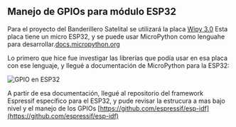 ## Manejo de GPIOs para módulo ESP32

Para el proyecto del Banderillero Satelital se utilizará la placa [Wipy 3.0](https://docs.pycom.io/datasheets/development/wipy3/) Esta placa tiene un micro ESP32, y se puede usar MicroPython como lenguahe para desarrollar.[docs.micropython.org](https://docs.micropython.org/en/latest/esp32/quickref.html#pins-and-gpio)


Lo primero que hice fue investigar las librerías que podía usar en esa placa con ese lenguaje, y llegué a documentación de MicroPython para la ESP32: 

![GPIO en ESP32](https://imgur.com/a/9xV1wJm)



 A partir de esa documentación, llegué al repositorio del framework Espressif específico para el ESP32, y pude revisar la estrucura a mas bajo nivel y  el manejo de los GPIOs [https://github.com/espressif/esp-idf](https://github.com/espressif/esp-idf)
